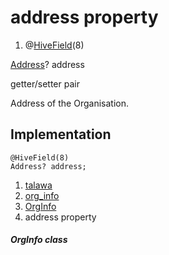 
<div>

# address property

</div>


<div>

1.  @[HiveField](https://pub.dev/documentation/hive/2.2.3/hive/HiveField-class.html)(8)

</div>

[Address](../../models_organization_org_info_address/Address-class.html)?
address


getter/setter pair




Address of the Organisation.



## Implementation

``` language-dart
@HiveField(8)
Address? address;
```







1.  [talawa](../../index.html)
2.  [org_info](../../models_organization_org_info/)
3.  [OrgInfo](../../models_organization_org_info/OrgInfo-class.html)
4.  address property

##### OrgInfo class







